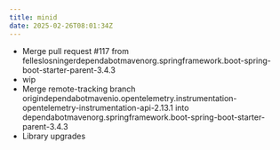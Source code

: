 ```yaml
---
title: minid
date: 2025-02-26T08:01:34Z
---
```

- Merge pull request #117 from felleslosningerdependabotmavenorg.springframework.boot-spring-boot-starter-parent-3.4.3
- wip
- Merge remote-tracking branch origindependabotmavenio.opentelemetry.instrumentation-opentelemetry-instrumentation-api-2.13.1 into dependabotmavenorg.springframework.boot-spring-boot-starter-parent-3.4.3
- Library upgrades

